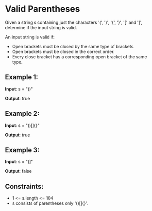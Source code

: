 # Valid Parentheses

Given a string s containing just the characters '(', ')', '{', '}', '[' and ']', determine if the input string is valid.

An input string is valid if:

- Open brackets must be closed by the same type of brackets.
- Open brackets must be closed in the correct order.
- Every close bracket has a corresponding open bracket of the same type.

## Example 1:

**Input**: s = "()"

**Output**: true

## Example 2:

**Input**: s = "()[]{}"

**Output**: true

## Example 3:

**Input**: s = "(]"

**Output**: false

## Constraints:

- 1 <= s.length <= 104
- s consists of parentheses only '()[]{}'.
